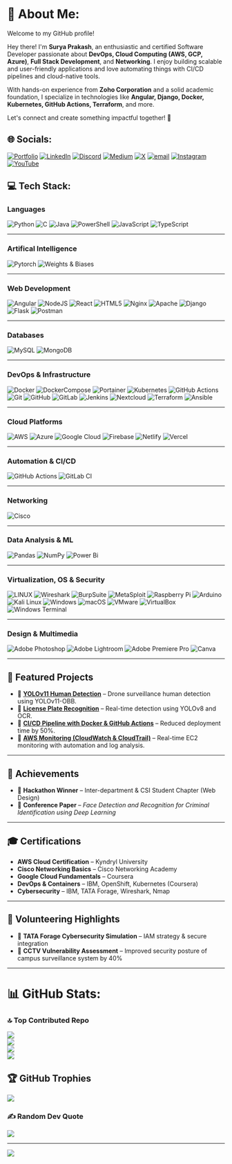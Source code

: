 # 💫 About Me:

Welcome to my GitHub profile!

Hey there! I'm **Surya Prakash**, an enthusiastic and certified Software Developer passionate about **DevOps, Cloud Computing (AWS, GCP, Azure)**, **Full Stack Development**, and **Networking**. I enjoy building scalable and user-friendly applications and love automating things with CI/CD pipelines and cloud-native tools.

With hands-on experience from **Zoho Corporation** and a solid academic foundation, I specialize in technologies like **Angular, Django, Docker, Kubernetes, GitHub Actions, Terraform**, and more.

Let's connect and create something impactful together! 🚀

## 🌐 Socials:

[![Portfolio](https://img.shields.io/badge/Portfolio-255E63?style=for-the-badge&logo=About.me&logoColor=white)](https://suryaprakash-portfolio.vercel.app/)
[![LinkedIn](https://img.shields.io/badge/LinkedIn-%230077B5.svg?logo=linkedin&logoColor=white)](https://www.linkedin.com/in/suryaprakash81/)
[![Discord](https://img.shields.io/badge/Discord-%237289DA.svg?logo=discord&logoColor=white)](https://discord.gg/RnxVTPs2)
[![Medium](https://img.shields.io/badge/Medium-12100E?logo=medium&logoColor=white)](https://medium.com/@ariessurya8124)
[![X](https://img.shields.io/badge/X-black.svg?logo=X&logoColor=white)](https://x.com/aries_surya_)
[![email](https://img.shields.io/badge/Email-D14836?logo=gmail&logoColor=white)](mailto:suryaprakash.g.official@gmail.com)
[![Instagram](https://img.shields.io/badge/Instagram-%23E4405F.svg?logo=Instagram&logoColor=white)](https://instagram.com/aries_surya_)
[![YouTube](https://img.shields.io/badge/YouTube-%23FF0000.svg?logo=YouTube&logoColor=white)](https://www.youtube.com/@SuryaInformative)

## 💻 Tech Stack:

### **Languages**

![Python](https://img.shields.io/badge/python-3670A0?style=for-the-badge&logo=python&logoColor=ffdd54)
![C](https://img.shields.io/badge/c-%2300599C.svg?style=for-the-badge&logo=c&logoColor=white)
![Java](https://img.shields.io/badge/java-%23ED8B00.svg?style=for-the-badge&logo=openjdk&logoColor=white)
![PowerShell](https://img.shields.io/badge/PowerShell-%235391FE.svg?style=for-the-badge&logo=powershell&logoColor=white)
![JavaScript](https://img.shields.io/badge/javascript-%23323330.svg?style=for-the-badge&logo=javascript&logoColor=%23F7DF1E)
![TypeScript](https://img.shields.io/badge/typescript-%23007ACC.svg?style=for-the-badge&logo=typescript&logoColor=white)

---

### **Artifical Intelligence**

![Pytorch](https://img.shields.io/badge/PyTorch-EE4C2C?style=for-the-badge&logo=pytorch&logoColor=white)
![Weights & Biases](https://img.shields.io/badge/Weights_&_Biases-FFBE00?style=for-the-badge&logo=WeightsAndBiases&logoColor=white)

---

### **Web Development**

![Angular](https://img.shields.io/badge/Angular-DD0031?style=for-the-badge&logo=angular&logoColor=white)
![NodeJS](https://img.shields.io/badge/node.js-6DA55F?style=for-the-badge&logo=node.js&logoColor=white)
![React](https://img.shields.io/badge/react-%2320232a.svg?style=for-the-badge&logo=react&logoColor=%2361DAFB)
![HTML5](https://img.shields.io/badge/html5-%23E34F26.svg?style=for-the-badge&logo=html5&logoColor=white)
![Nginx](https://img.shields.io/badge/nginx-%23009639.svg?style=for-the-badge&logo=nginx&logoColor=white)
![Apache](https://img.shields.io/badge/Apache-D22128?style=for-the-badge&logo=Apache&logoColor=white)
![Django](https://img.shields.io/badge/Django-092E20?style=for-the-badge&logo=django&logoColor=green)
![Flask](https://img.shields.io/badge/Flask-000000?style=for-the-badge&logo=flask&logoColor=white)
![Postman](https://img.shields.io/badge/Postman-FF6C37?style=for-the-badge&logo=postman&logoColor=white)

---

### **Databases**

![MySQL](https://img.shields.io/badge/MySQL-005C84?style=for-the-badge&logo=mysql&logoColor=white)
![MongoDB](https://img.shields.io/badge/MongoDB-%234ea94b.svg?style=for-the-badge&logo=mongodb&logoColor=white)

---

### **DevOps & Infrastructure**

![Docker](https://img.shields.io/badge/docker-%230db7ed.svg?style=for-the-badge&logo=docker&logoColor=white)
![DockerCompose](https://img.shields.io/badge/Docker%20Compose-2496ED?style=for-the-badge&logo=docker&logoColor=white)
![Portainer](https://img.shields.io/badge/Portainer-13BEF9?style=for-the-badge&logo=portainer&logoColor=white)
![Kubernetes](https://img.shields.io/badge/Kubernetes-3069DE?style=for-the-badge&logo=kubernetes&logoColor=white)
![GitHub Actions](https://img.shields.io/badge/github%20actions-%232671E5.svg?style=for-the-badge&logo=githubactions&logoColor=white)
![Git](https://img.shields.io/badge/GIT-E44C30?style=for-the-badge&logo=git&logoColor=white)
![GitHub](https://img.shields.io/badge/github-%23121011.svg?style=for-the-badge&logo=github&logoColor=white)
![GitLab](https://img.shields.io/badge/gitlab-%23181717.svg?style=for-the-badge&logo=gitlab&logoColor=white)
![Jenkins](https://img.shields.io/badge/Jenkins-49728B?style=for-the-badge&logo=jenkins&logoColor=white)
![Nextcloud](https://img.shields.io/badge/Nextcloud-0082C9?style=for-the-badge&logo=Nextcloud&logoColor=white)
![Terraform](https://img.shields.io/badge/Terraform-7B42BC?style=for-the-badge&logo=terraform&logoColor=white)
![Ansible](https://img.shields.io/badge/Ansible-000000?style=for-the-badge&logo=ansible&logoColor=white)

---

### **Cloud Platforms**

![AWS](https://img.shields.io/badge/Amazon_Web_Services-FF9900?style=for-the-badge&logo=amazonwebservices&logoColor=white)
![Azure](https://img.shields.io/badge/azure-%230072C6.svg?style=for-the-badge&logo=microsoftazure&logoColor=white)
![Google Cloud](https://img.shields.io/badge/Google_Cloud-4285F4?style=for-the-badge&logo=google-cloud&logoColor=white)
![Firebase](https://img.shields.io/badge/firebase-%23039BE5.svg?style=for-the-badge&logo=firebase)
![Netlify](https://img.shields.io/badge/netlify-%23000000.svg?style=for-the-badge&logo=netlify&logoColor=#00C7B7)
![Vercel](https://img.shields.io/badge/vercel-%23000000.svg?style=for-the-badge&logo=vercel&logoColor=white)

---

### **Automation & CI/CD**

![GitHub Actions](https://img.shields.io/badge/github%20actions-%232671E5.svg?style=for-the-badge&logo=githubactions&logoColor=white)
![GitLab CI](https://img.shields.io/badge/gitlab%20CI-%23181717.svg?style=for-the-badge&logo=gitlab&logoColor=white)

---

### **Networking**

![Cisco](https://img.shields.io/badge/cisco-%23049fd9.svg?style=for-the-badge&logo=cisco&logoColor=black)

---

### **Data Analysis & ML**

![Pandas](https://img.shields.io/badge/pandas-%23150458.svg?style=for-the-badge&logo=pandas&logoColor=white)
![NumPy](https://img.shields.io/badge/numpy-%23013243.svg?style=for-the-badge&logo=numpy&logoColor=white)
![Power Bi](https://img.shields.io/badge/power_bi-F2C811?style=for-the-badge&logo=powerbi&logoColor=black)

---

### **Virtualization, OS & Security**

![LINUX](https://img.shields.io/badge/Linux-FCC624?style=for-the-badge&logo=linux&logoColor=black)
![Wireshark](https://img.shields.io/badge/Wireshark-1679A7?style=for-the-badge&logo=Wireshark&logoColor=white)
![BurpSuite](https://img.shields.io/badge/burpsuite-FF6633?style=for-the-badge&logo=burpsuite&logoColor=white)
![MetaSploit](https://img.shields.io/badge/metasploit-2596CD?style=for-the-badge&logo=metasploit&logoColor=white)
![Raspberry Pi](https://img.shields.io/badge/-Raspberry_Pi-C51A4A?style=for-the-badge&logo=Raspberry-Pi)
![Arduino](https://img.shields.io/badge/-Arduino-00979D?style=for-the-badge&logo=Arduino&logoColor=white)
![Kali Linux](https://img.shields.io/badge/Kali_Linux-5572B5.svg?style=for-the-badge&logo=Kali-Linux&logo)
![Windows](https://img.shields.io/badge/Windows-0078D7.svg?style=for-the-badge&logo=Windows&logoColor=white)
![macOS](https://img.shields.io/badge/macOS-000000?style=for-the-badge&logo=macOS&logoColor=white)
![VMware](https://img.shields.io/badge/VMware-232F3E.svg?style=for-the-badge&logo=VMware&logoColor=white)
![VirtualBox](https://img.shields.io/badge/VirtualBox-21379B.svg?style=for-the-badge&logo=VirtualBox&logoColor=white)
![Windows Terminal](https://img.shields.io/badge/Windows%20Terminal-%234D4D4D.svg?style=for-the-badge&logo=windows-terminal&logoColor=white)

---

### **Design & Multimedia**

![Adobe Photoshop](https://img.shields.io/badge/adobe%20photoshop-%2331A8FF.svg?style=for-the-badge&logo=adobe%20photoshop&logoColor=white)
![Adobe Lightroom](https://img.shields.io/badge/Adobe%20Lightroom-31A8FF.svg?style=for-the-badge&logo=Adobe%20Lightroom&logoColor=white)
![Adobe Premiere Pro](https://img.shields.io/badge/Adobe%20Premiere%20Pro-9999FF.svg?style=for-the-badge&logo=Adobe%20Premiere%20Pro&logoColor=white)
![Canva](https://img.shields.io/badge/Canva-%2300C4CC.svg?style=for-the-badge&logo=Canva&logoColor=white)

---

## 🚀 Featured Projects

- 🔹 [**YOLOv11 Human Detection**](https://github.com/Aries-Surya/Human-Detection-Using-Machine-Learning) – Drone surveillance human detection using YOLOv11-OBB.
- 🔹 [**License Plate Recognition**](https://github.com/Aries-Surya/Automatic-Number-Plate-Recognition-Using-ML) – Real-time detection using YOLOv8 and OCR.
- 🔹 [**CI/CD Pipeline with Docker & GitHub Actions**](https://github.com/Aries-Surya/Angular-Docker-CI-CD) – Reduced deployment time by 50%.
- 🔹 [**AWS Monitoring (CloudWatch & CloudTrail)**](https://github.com/Aries-Surya/AWS-Cloud-Monitoring) – Real-time EC2 monitoring with automation and log analysis.

---

## 🏅 Achievements

- 🥇 **Hackathon Winner** – Inter-department & CSI Student Chapter (Web Design)
- 📝 **Conference Paper** – _Face Detection and Recognition for Criminal Identification using Deep Learning_

---

## 🎓 Certifications

- **AWS Cloud Certification** – Kyndryl University
- **Cisco Networking Basics** – Cisco Networking Academy
- **Google Cloud Fundamentals** – Coursera
- **DevOps & Containers** – IBM, OpenShift, Kubernetes (Coursera)
- **Cybersecurity** – IBM, TATA Forage, Wireshark, Nmap

---

## 🤝 Volunteering Highlights

- 🔐 **TATA Forage Cybersecurity Simulation** – IAM strategy & secure integration
- 🎥 **CCTV Vulnerability Assessment** – Improved security posture of campus surveillance system by 40%

---

# 📊 GitHub Stats:

### 🔝 Top Contributed Repo

![](https://github-contributor-stats.vercel.app/api?username=Aries-Surya&limit=5&theme=dark&combine_all_yearly_contributions=true)<br/>
![](https://github-readme-stats.vercel.app/api?username=Aries-Surya&theme=dark&hide_border=false&include_all_commits=false&count_private=false)<br/>
![](https://github-readme-streak-stats.herokuapp.com/?user=Aries-Surya&theme=dark&hide_border=false)<br/>
![](https://github-readme-stats.vercel.app/api/top-langs/?username=Aries-Surya&theme=dark&hide_border=false&include_all_commits=false&count_private=false&layout=compact)

## 🏆 GitHub Trophies

![](https://github-profile-trophy.vercel.app/?username=Aries-Surya&theme=radical&no-frame=false&no-bg=true&margin-w=4)

### ✍️ Random Dev Quote

![](https://quotes-github-readme.vercel.app/api?type=horizontal&theme=radical)

---

[![](https://visitcount.itsvg.in/api?id=Aries-Surya&icon=2&color=1)](https://visitcount.itsvg.in)
